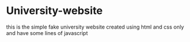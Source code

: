 # University-website
this is the simple fake university website created using html and css only and have some lines of javascript
